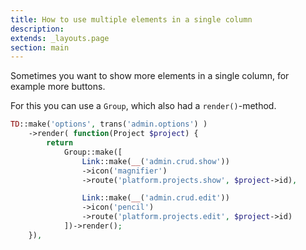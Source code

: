 ```yaml
---
title: How to use multiple elements in a single column
description: 
extends: _layouts.page
section: main
---
```



Sometimes you want to show more elements in a single column, for example more buttons.

For this you can use a `Group`, which also had a `render()`-method.

```php
TD::make('options', trans('admin.options') )
    ->render( function(Project $project) {
        return
            Group::make([
                Link::make(__('admin.crud.show'))
                ->icon('magnifier')
                ->route('platform.projects.show', $project->id),

                Link::make(__('admin.crud.edit'))
                ->icon('pencil')
                ->route('platform.projects.edit', $project->id)
            ])->render();
    }),
```
